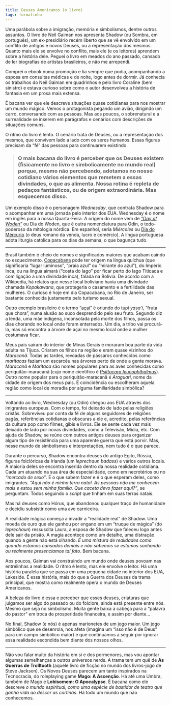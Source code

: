 ```yaml
---
title: Deuses Americanos (o livro)
tags: formatinho
---
```


Uma parábola sobre a imigração, memória e simbolismos, dentre outros assuntos. O livro de Neil Gaiman nos apresenta Shadow (ou Sombra, em português), um ex-presidiário recém liberto que se vê envolvido em um conflito de antigos e novos Deuses, ou a representação dos mesmos. Quanto mais ele se envolve no conflito, mais ele (e os leitores) aprendem sobre a história dele. Peguei o livro em meados do ano passado, cansado de ler biografias de artistas brasileiros, e não me arrependi.

Comprei o ebook numa promoção e lia sempre que podia, acompanhando a esposa em consultas médicas e de noite, logo antes de dormir. Já conhecia os trabalhos do Neil Gaiman em quadrinhos e pelo livro Coraline (bem sinistro) e estava curioso sobre como o autor desenvolveu a história de fantasia em um prosa mais extensa.

É bacana ver que ele descreve situações quase cotidianas para nos mostrar um mundo mágico. Vemos o protagonista pegando um avião, dirigindo um carro, conversando com as pessoas. Mas aos poucos, o sobrenatural e a surrealidade se inserem em parágrafos e cenários com descrições de situações comuns.

O ritmo do livro é lento. O cenário trata de Deuses, ou a representação dos mesmos, que convivem lado a lado com os seres humanos. Essas figuras precisam da “fé” das pessoas para continuarem existindo.

>###    O mais bacana do livro é perceber que os Deuses existem (fisicamente no livro e simbolicamente no mundo real) porque, mesmo não percebendo, adotamos no nosso cotidiano vários elementos que remetem a essas divindades, o que as alimenta. Nossa rotina é repleta de pedaços fantásticos, ou de origem extraordinária. Mas esquecemos disso.

Um exemplo disso é o personagem *Wednesday*, que contrata Shadow para o acompanhar em uma jornada pelo interior dos EUA. Wednesday é o nome em inglês para a nossa Quarta-Feira. A origem do nome vem de *[“Day of Woden”](https://en.wikipedia.org/wiki/Wednesday)* ou Dia do Woden, que é outra nomenclatura para Odin, o todo-poderoso da mitologia nórdica. Em espanhol, seria *Miércoles* ou [Dia do Mércurio](https://pt.wikipedia.org/wiki/Merc%C3%BArio_(mitologia)) (o deus romano da venda, lucro e comércio). A língua portuguesa adota liturgia católica para os dias da semana, o que bagunça tudo.

---

Brasil também é cheio de nomes e significados maiores que acabam caindo no esquecimento. [Copacabana](https://pt.wikipedia.org/wiki/Copacabana) pode ter origem na língua quíchua (que significaria “lugar luminoso”, “praia azul” ou “mirante do azul”), do Império Inca, ou na língua aimará (“costa do lago” por ficar perto do lago Titicaca e com ligação a uma divindade inca), falada na Bolívia. De acordo com a Wikipedia, há relatos que nesse local boliviano havia uma divindade chamada *Kopakawana*, que protegeria o casamento e a fertilidade das mulheres. O curioso é hoje em dia Copacabana, no Rio de Janeiro, ser bastante conhecida justamente pelo turismo sexual.

Outro exemplo brasileiro é o termo [“açaí”](https://pt.wikipedia.org/wiki/A%C3%A7a%C3%AD) é oriundo do tupi *yasa’i*, “fruta que chora”, numa alusão ao suco desprendido pelo seu fruto. Segundo diz a lenda, uma mãe indígena, inconsolada pela morte dos filhos, passa os dias chorando no local onde foram enterrados. Um dia, a tribo vai procurá-la, mas só encontra a árvore de açaí no mesmo local onde a mulher costumava ficar.

Meus pais saíram do interior de Minas Gerais e moraram boa parte da vida adulta na Tijuca. Criaram os filhos na região e eram quase vizinhos do *Maracanã*. Todas as tardes, revoadas de pássaros conhecidos como *maritacas* faziam um escarcéu nas árvores perto de onde a gente morava. *Maracanã* e *Maritaca* são nomes populares para as aves conhecidas como periquitão-maracanã (cujo nome científico é *[Psittacara leucophthalmus](https://www.wikiaves.com.br/periquitao-maracana)*). Outro nome popular para o periquitão-maracanã é *Araguari*, nome da cidade de origem dos meus pais. É coincidência ou escolheram aquela região como local de moradia por alguma familiaridade simbólica?

---

Voltando ao livro, Wednesday (ou Odin) chegou aos EUA através dos imigrantes europeus. Com o tempo, foi deixado de lado pelas religiões cristãs. Sobreviveu por conta da fé de alguns seguidores de religiões pagãs, referências cotidianas e obscuras a ele e, acredito, pelas referências da cultura pop como filmes, gibis e livros. Ele se sente cada vez mais deixado de lado por novas divindades, como a Televisão, Mídia, etc. Com ajuda de Shadow, se reúne com outros antigos deuses para organizar algum tipo de resistência para uma aparente guerra que está porvir. Mas, nesse mundo de simbolismos e interpretações, nem tudo é o que parece.

Durante o percurso, Shadow encontra deuses do antigo Egito, Rússia, figuras folclóricas da Irlanda (um *leprechaun badass*) e vários outros locais. A maioria deles se encontra inserida dentro da nossa realidade cotidiana. Cada um atuando na sua área de especialidade, como em necrotérios ou no *“mercado de sexo”*. É o que sabem fazer e é o que esperam deles, como imigrantes. *“Aqui não é minha terra natal. As pessoas não me conhecem mais e estou sem minha família. Que caceta devo fazer aqui?”*, se perguntam. Todos seguindo o *script* que tinham em suas terras natais.

Mas há deuses como Hórus, que abandonou qualquer traço de humanidade e decidiu subsistir como uma ave carniceira.

A realidade mágica começa a invadir a “realidade real” de Shadow. Uma moeda de ouro que ele ganhou por engano em um “truque de mágica” (do *leprechaun*) ressuscita Laura, a esposa de Shadow que faleceu logo antes dele sair da prisão. A magia acontece como um detalhe, uma distração quando a gente não está olhando. *É uma mistura de realidades como quando estamos cansados demais e não sabemos se estamos sonhando ou realmente presenciamos tal fato*. Bem bacana.

Aos poucos, Gaiman vai construindo um mundo onde deuses povoam nas entrelinhas a realidade. O ritmo é lento, mas ele envolve o leitor. Há uma história paralela que se passa em uma pequena cidade no interior dos EUA, Lakeside. É essa história, mais do que a Guerra dos Deuses da trama principal, que mostra como realmente opera o mundo de Deuses Americanos.

A beleza do livro é essa e perceber que esses deuses, criaturas que julgamos ser algo do passado ou do folclore, ainda está presente entre nós. Mesmo que seja no simbolismo. Muita gente baixa a cabeça para a “palavra do pastor” em troca de prosperidade financeira, e assim por diante…

No final, Shadow (e nós) é apenas marionetes de um jogo maior. Um jogo simbólico que se desenrola, nos afeta (imagina um “isso não é de Deus” para um campo simbólico maior) e que continuamos a seguir por ignorar essa realidade escondida bem diante dos nossos olhos.

---

Não vou falar muito da história em si e dos pormenores, mas vou apontar algumas semelhanças a outros universos nerds. A trama tem um quê de **As Guerras de Trolltooth** (aquele livro de ficção no mundo dos livros-jogo de Steve Jackson). Os Novos Deuses parecem um tanto inspirados na Tecnocracia, do roleplaying game **Mago: A Ascenção**. Há até uma Umbra, também de Mago e **Lobisomem: O Apocalypse**. É bacana como ele descreve *o mundo espiritual, como uma espécie de bastidor de teatro que ganha vida ao descer as cortinas*. Há todo um mundo que não conhecemos.